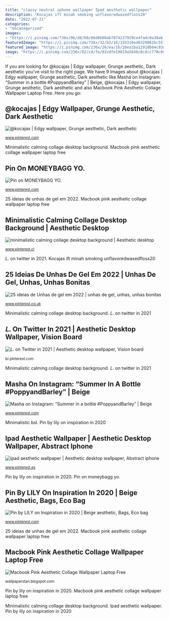 ```yaml
---
title: "classy neutral iphone wallpaper Ipad aesthetic wallpaper"
description: "Kocajas ift minah smoking unflavoredwaxedfloss20"
date: "2022-07-21"
categories:
- "Uncategorized"
images:
- "https://i.pinimg.com/736x/06/d8/b0/06d8b00ab7074237929ce4fadc0a38ab.jpg"
featuredImage: "https://i.pinimg.com/736x/32/b3/16/32b316ed6329062bc55745db4623a9ac.jpg"
featured_image: "https://i.pinimg.com/236x/26/ea/1b/26ea1ba12910b04c93d44e6c949d063e.jpg"
image: "https://i.pinimg.com/236x/82/cd/fe/82cdfe19019a5646c8cdcc778c696153.jpg?nii=t"
---
```


If you are looking for @kocajas | Edgy wallpaper, Grunge aesthetic, Dark aesthetic you've visit to the right page. We have 9 Images about @kocajas | Edgy wallpaper, Grunge aesthetic, Dark aesthetic like Masha on Instagram: “Summer in a bottle #PoppyandBarley” | Beige, @kocajas | Edgy wallpaper, Grunge aesthetic, Dark aesthetic and also Macbook Pink Aesthetic Collage Wallpaper Laptop Free. Here you go:

## @kocajas | Edgy Wallpaper, Grunge Aesthetic, Dark Aesthetic

![@kocajas | Edgy wallpaper, Grunge aesthetic, Dark aesthetic](https://i.pinimg.com/originals/ff/41/fa/ff41fa55d3d2cfcdd3d59d85cc0c8527.jpg "Kocajas ift minah smoking unflavoredwaxedfloss20")

<small>www.pinterest.com</small>

Minimalistic calming collage desktop background. Macbook pink aesthetic collage wallpaper laptop free

## Pin On MONEYBAGG YO.

![Pin on MONEYBAGG YO.](https://i.pinimg.com/736x/06/d8/b0/06d8b00ab7074237929ce4fadc0a38ab.jpg "Pin on moneybagg yo.")

<small>www.pinterest.com</small>

25 ideias de unhas de gel em 2022. Macbook pink aesthetic collage wallpaper laptop free

## Minimalistic Calming Collage Desktop Background | Aesthetic Desktop

![minimalistic calming collage desktop background | Aesthetic desktop](https://i.pinimg.com/736x/32/b3/16/32b316ed6329062bc55745db4623a9ac.jpg "25 ideias de unhas de gel em 2022")

<small>www.pinterest.cl</small>

𝐿. on twitter in 2021. Kocajas ift minah smoking unflavoredwaxedfloss20

## 25 Ideias De Unhas De Gel Em 2022 | Unhas De Gel, Unhas, Unhas Bonitas

![25 ideias de Unhas de gel em 2022 | unhas de gel, unhas, unhas bonitas](https://i.pinimg.com/236x/26/ea/1b/26ea1ba12910b04c93d44e6c949d063e.jpg "Pin on moneybagg yo.")

<small>www.pinterest.co.uk</small>

Minimalistic calming collage desktop background. 𝐿. on twitter in 2021

## 𝐿. On Twitter In 2021 | Aesthetic Desktop Wallpaper, Vision Board

![𝐿. on Twitter in 2021 | Aesthetic desktop wallpaper, Vision board](https://i.pinimg.com/236x/82/cd/fe/82cdfe19019a5646c8cdcc778c696153.jpg?nii=t "Pin by lily on inspiration in 2020")

<small>br.pinterest.com</small>

Minimalistic calming collage desktop background. 𝐿. on twitter in 2021

## Masha On Instagram: “Summer In A Bottle #PoppyandBarley” | Beige

![Masha on Instagram: “Summer in a bottle #PoppyandBarley” | Beige](https://i.pinimg.com/originals/5b/ea/a3/5beaa3125e1fc17748872e19388938d1.jpg "Macbook pink aesthetic collage wallpaper laptop free")

<small>www.pinterest.com</small>

Minimalistic bsl. Pin by lily on inspiration in 2020

## Ipad Aesthetic Wallpaper | Aesthetic Desktop Wallpaper, Abstract Iphone

![ipad aesthetic wallpaper | Aesthetic desktop wallpaper, Abstract iphone](https://i.pinimg.com/originals/98/86/df/9886df584bbee772c4cc3ef95b9a93b5.jpg "Ipad aesthetic wallpaper")

<small>www.pinterest.es</small>

Pin by lily on inspiration in 2020. Pin on moneybagg yo.

## Pin By LILY On Inspiration In 2020 | Beige Aesthetic, Bags, Eco Bag

![Pin by LILY on Inspiration in 2020 | Beige aesthetic, Bags, Eco bag](https://i.pinimg.com/736x/e2/dc/d7/e2dcd7a63bfb9636d77bf06ba66dafbf.jpg "Kocajas ift minah smoking unflavoredwaxedfloss20")

<small>www.pinterest.com</small>

25 ideias de unhas de gel em 2022. Macbook pink aesthetic collage wallpaper laptop free

## Macbook Pink Aesthetic Collage Wallpaper Laptop Free

![Macbook Pink Aesthetic Collage Wallpaper Laptop Free](https://wallpapercave.com/wp/wp6152982.jpg "Hintergrundbilder wallpapercave aesthetics macos einrichten hintergründe deskto nortorez extentions felici rudelg nilsa patalla")

<small>wallpaperstan.blogspot.com</small>

Pin by lily on inspiration in 2020. Macbook pink aesthetic collage wallpaper laptop free

Minimalistic calming collage desktop background. Ipad aesthetic wallpaper. Pin by lily on inspiration in 2020
